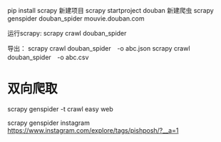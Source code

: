 pip install scrapy
新建项目
scrapy startproject douban
新建爬虫
scrapy genspider douban_spider mouvie.douban.com

运行scrapy:
scrapy crawl douban_spider




导出：
scrapy crawl douban_spider　-o abc.json
scrapy crawl douban_spider　-o abc.csv



# 双向爬取
scrapy genspider -t crawl easy web



scrapy genspider instagram https://www.instagram.com/explore/tags/pishposh/?__a=1